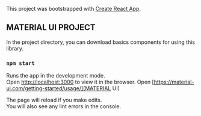 This project was bootstrapped with [Create React App](https://github.com/facebook/create-react-app).

## MATERIAL UI PROJECT

In the project directory, you can download basics components for using this library.

### `npm start`

Runs the app in the development mode.<br>
Open [http://localhost:3000](http://localhost:3000) to view it in the browser.
Open [https://material-ui.com/getting-started/usage/](MATERIAL UI) 

The page will reload if you make edits.<br>
You will also see any lint errors in the console.

